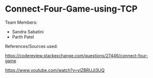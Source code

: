 # Connect-Four-Game-using-TCP

Team Members:

* Sandra Sabatini
* Parth Patel

References/Sources used:

https://codereview.stackexchange.com/questions/27446/connect-four-game

https://www.youtube.com/watch?v=ylZBRUJi3UQ

